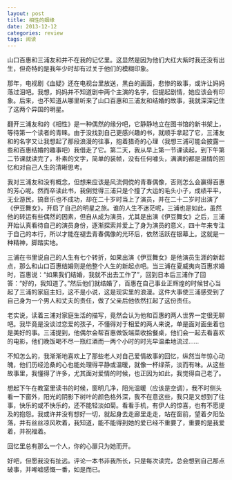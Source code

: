 ```yaml
---
layout: post
title: 相性的姻缘
date: 2013-12-12
categories: review
tags: 阅读
---
```


山口百惠和三浦友和并不在我的记忆里。这显然是因为他们大红大紫时我还没有出生，但奇特的是我年少时却有过关于他们的模糊印象。

那年，电视剧《血疑》还在电视台里放送，黑白的画面，悲惨的故事，或许让妈妈落过泪吧。我想，妈妈并不知道剧中两个主演的名字，但提起剧情，她应该会有印象。后来，也不知道从哪里听来了山口百惠和三浦友和结婚的故事，我就深深记住了这两个异国的明星。

翻开三浦友和的《相性》是一种偶然的缘分吧，它静静地立在图书馆的新书架上，等待第一个读者的青睐。由于没找到自己更感兴趣的书，就顺手拿起了它，三浦友和的名字又让我想起了那段浪漫的往事，抱着猎奇的心理（我想三浦可能会披露一些和百惠结婚的趣事吧）我借走了它。第二天，我从早上第一节课读起，到下午第二节课就读完了，朴素的文字，简单的装帧，没有任何噱头，满满的都是温情的回忆和对自己人生的清晰思考。

我对三浦友和没有概念，但想来应该是风流倜傥的青春偶像，否则怎么会赢得百惠的芳心呢。然而卒读此书，我倒觉得三浦只是个撞了大运的毛头小子，成绩平平，无业游民，搞音乐也不成功，却在二十岁时当上了演员，并在二十二岁时出演了《伊豆舞女》，开启了自己的明星之旅。谁的人生不迷茫呢，三浦也是如此，虽然他的转运有些偶然的因素，但自从成为演员，尤其是出演《伊豆舞女》之后，三浦开始认真看待自己的演员身份，逐渐探索并爱上了身为演员的意义，四十年来专注于自己的本行，所以才能在褪去青春偶像的光环后，依然活跃在银幕上。这就是一种精神，脚踏实地。

三浦在书里说自己的人生有七个转折，如果出演《伊豆舞女》是他演员生涯的新起点，那么和山口百惠结婚则是他整个人生的新起点吧。当三浦在夏威夷向百惠求婚时，百惠说：“如果我们结婚，我就不出去工作了”，回到日本后三浦作了回答：“好的，我知道了。”然后他们就结婚了，百惠在自己事业正辉煌的时候甘心当起了三浦的家庭主妇，这不是小说，这是现实里的浪漫。这件大事使三浦感受到了自己身为一个男人和丈夫的责任，做了父亲后他依然扛起了这份责任。

老实说，读着三浦对家庭生活的描写，竟然会认为他和百惠的两人世界一定很无聊吧。我毕竟是没谈过恋爱的孩子，不懂得对于相爱的两人来说，单是面对面坐着也是美好的事。三浦提到，他偶尔会帮百惠做饭端菜收拾餐桌，他们会一起去看喜欢的电影，他们晚饭喝不尽一瓶红酒而一两个小时的时光早温柔地流过……

不知怎么的，我渐渐地喜欢上了那些老人对自己爱情故事的回忆，纵然当年惊心动魄，他们历经沧桑的心也能处理得平静或温暖，就像一杯绿茶，淡而有味。从这些故事里，我懂得了许多，尤其面对爱情的时候，也正因为如此，我觉得自己老了。

想起下午在教室里读书的时候，窗明几净，阳光温暖（应该是空调），我不时侧头看一下窗外，阳光的阴影下树叶的颜色格外深，我不在意这些，我只是又想到了往事，快乐的或不快乐的，还不能轻淡如菊。看看手机，有伊人的惊喜，也有不愿提及的抱怨。我或许并没有想好一切，就起身去走廊里走走，站在窗前，望着夕阳坠落，并有丝丝凉风吹着，我知道，能不能得到她的爱已经不重要了，重要的是我爱着，并祝福着。

回忆里总有那么一个人，你的心扉只为她而开。

好吧，但愿我没有扯远。评论一本书非我所长，只是每次读完，总会想到自己那点破事，并唏嘘感慨一番，如是而已。
